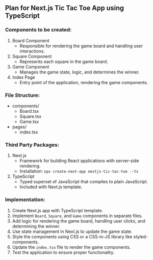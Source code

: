 ## Plan for Next.js Tic Tac Toe App using TypeScript

### Components to be created:
1. Board Component
   - Responsible for rendering the game board and handling user interactions.
2. Square Component
   - Represents each square in the game board.
3. Game Component
   - Manages the game state, logic, and determines the winner.
4. Index Page
   - Entry point of the application, rendering the game components.

### File Structure:
- components/
  - Board.tsx
  - Square.tsx
  - Game.tsx
- pages/
  - index.tsx

### Third Party Packages:
1. Next.js
   - Framework for building React applications with server-side rendering.
   - Installation: `npx create-next-app nextjs-tic-tac-toe --ts`
2. TypeScript
   - Typed superset of JavaScript that compiles to plain JavaScript.
   - Included with Next.js template.
  
### Implementation:
1. Create Next.js app with TypeScript template.
2. Implement `Board`, `Square`, and `Game` components in separate files.
3. Add logic for rendering the game board, handling user clicks, and determining the winner.
4. Use state management in Next.js to update the game state.
5. Style the components using CSS or a CSS-in-JS library like styled-components.
6. Update the `index.tsx` file to render the game components.
7. Test the application to ensure proper functionality.